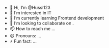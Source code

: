 - 👋 Hi, I’m @Hussi123
- 👀 I’m interested in IT
- 🌱 I’m currently learning Frontend development
- 💞️ I’m looking to collaborate on .
- 📫 How to reach me ...
- 😄 Pronouns: ...
- ⚡ Fun fact: ...

<!---
Hussi123/Hussi123 is a ✨ special ✨ repository because its `README.md` (this file) appears on your GitHub profile.
You can click the Preview link to take a look at your changes.
--->
